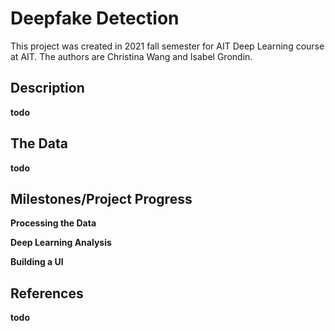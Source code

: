 # Deepfake Detection

This project was created in 2021 fall semester for AIT Deep Learning course at AIT. The authors are Christina Wang and Isabel Grondin.

## Description
**todo**

## The Data
**todo**


## Milestones/Project Progress

**Processing the Data**


**Deep Learning Analysis**


**Building a UI**



## References
**todo**
